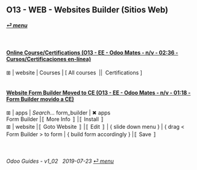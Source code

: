 ## O13 - WEB - Websites Builder (Sitios Web)
#### [_&#x23CE; menu_](/o13/ee/o13-ee-guides_menu.md)  

<br>

#### [Online Course/Certifications (O13 - EE - Odoo Mates - n/v - 02:36 - Cursos/Certificaciones en-línea)](https://youtube.com/embed/Ehoe2QK4Mgg?autoplay=1&start=0&end=0&rel=0)
&#x229E; | website | Courses | \[ All courses &nbsp;||&nbsp; Certifications ]<br><br>

#### [Website Form Builder Moved to CE (O13 - EE - Odoo Mates - n/v - 01:18 - Form Builder movido a CE)](https://youtube.com/embed/o3WGNq4i344?autoplay=1&start=0&end=0&rel=0)
&#x229E; | apps | _Search..._ form_builder | &#x2716; apps  
Form Builder |&#x301A; More Info &#x301B; |&#x301A; Install &#x301B;  
&#x229E; | website |&#x301A; Goto Website &#x301B; |&#x301A; Edit &#x301B; | { slide down menu } | { drag < Form Builder \> to form | { build form accordingly } |&#x301A; Save &#x301B;

<br>

###### Odoo Guides - v1_02 &nbsp; 2019-07-23  [_&#x23CE; menu_](/o13/ee/o13-ee-guides_menu.md)  
